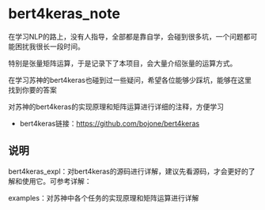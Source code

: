 # bert4keras_note
在学习NLP的路上，没有人指导，全部都是靠自学，会碰到很多坑，一个问题都可能困扰我很长一段时间。

特别是张量矩阵运算，于是记录下了本项目，会大量介绍张量的运算方式。

在学习苏神的bert4keras也碰到过一些疑问，希望各位能够少踩坑，能够在这里找到你要的答案

对苏神的bert4keras的实现原理和矩阵运算进行详细的注释，方便学习

  - bert4keras链接：https://github.com/bojone/bert4keras

## 说明
bert4keras_expl：对bert4keras的源码进行详解，建议先看源码，才会更好的了解和使用它。可参考详解：

examples：对苏神中各个任务的实现原理和矩阵运算进行详解

